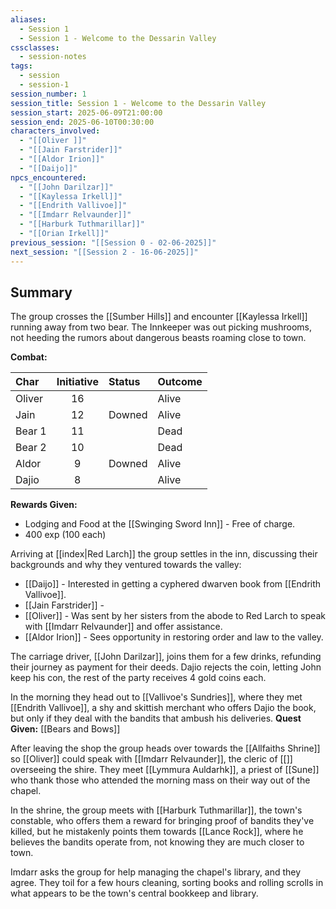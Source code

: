 ```yaml
---
aliases:
  - Session 1
  - Session 1 - Welcome to the Dessarin Valley
cssclasses:
  - session-notes
tags:
  - session
  - session-1
session_number: 1
session_title: Session 1 - Welcome to the Dessarin Valley
session_start: 2025-06-09T21:00:00
session_end: 2025-06-10T00:30:00
characters_involved:
  - "[[Oliver ]]"
  - "[[Jain Farstrider]]"
  - "[[Aldor Irion]]"
  - "[[Daijo]]"
npcs_encountered:
  - "[[John Darilzar]]"
  - "[[Kaylessa Irkell]]"
  - "[[Endrith Vallivoe]]"
  - "[[Imdarr Relvaunder]]"
  - "[[Harburk Tuthmarillar]]"
  - "[[Orian Irkell]]"
previous_session: "[[Session 0 - 02-06-2025]]"
next_session: "[[Session 2 - 16-06-2025]]"
---
```


## Summary

The group crosses the [[Sumber Hills]] and encounter [[Kaylessa Irkell]] running away from two bear. The Innkeeper was out picking mushrooms, not heeding the rumors about dangerous beasts roaming close to town.

**Combat:**

| Char   | Initiative | Status | Outcome |
| :----- | :--------: | :----- | :------ |
| Oliver |     16     |        | Alive   |
| Jain   |     12     | Downed | Alive   |
| Bear 1 |     11     |        | Dead    |
| Bear 2 |     10     |        | Dead    |
| Aldor  |     9      | Downed | Alive   |
| Dajio  |     8      |        | Alive   |

**Rewards Given:**

- Lodging and Food at the [[Swinging Sword Inn]] - Free of charge.
- 400 exp (100 each)

Arriving at [[index|Red Larch]] the group settles in the inn, discussing their backgrounds and why they ventured towards the valley:

- [[Daijo]] - Interested in getting a cyphered dwarven book from [[Endrith Vallivoe]].
- [[Jain Farstrider]] -
- [[Oliver]] - Was sent by her sisters from the abode to Red Larch to speak with [[Imdarr Relvaunder]] and offer assistance.
- [[Aldor Irion]] - Sees opportunity in restoring order and law to the valley.

The carriage driver, [[John Darilzar]], joins them for a few drinks, refunding their journey as payment for their deeds. Dajio rejects the coin, letting John keep his con, the rest of the party receives 4 gold coins each.

In the morning they head out to [[Vallivoe's Sundries]], where they met [[Endrith Vallivoe]], a shy and skittish merchant who offers Dajio the book, but only if they deal with the bandits that ambush his deliveries.
**Quest Given:** [[Bears and Bows]]

After leaving the shop the group heads over towards the [[Allfaiths Shrine]] so [[Oliver]] could speak with [[Imdarr Relvaunder]], the cleric of [[]] overseeing the shire. They meet [[Lymmura Auldarhk]], a priest of [[Sune]] who thank those who attended the morning mass on their way out of the chapel.

In the shrine, the group meets with [[Harburk Tuthmarillar]], the town's constable, who offers them a reward for bringing proof of bandits they've killed, but he mistakenly points them towards [[Lance Rock]], where he believes the bandits operate from, not knowing they are much closer to town.

Imdarr asks the group for help managing the chapel's library, and they agree. They toil for a few hours cleaning, sorting books and rolling scrolls in what appears to be the town's central bookkeep and library.
